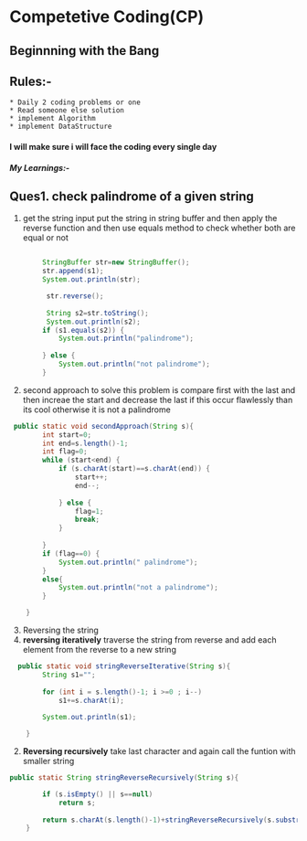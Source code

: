 # Competetive Coding(CP)

## Beginnning with the Bang

## Rules:-
    * Daily 2 coding problems or one 
    * Read someone else solution
    * implement Algorithm
    * implement DataStructure

#### I will make sure i will face the coding every single day

##### My Learnings:-


## Ques1. check palindrome of a given string

1. get the string input put the string in string buffer and then apply the reverse function
and then use equals method to check whether both are equal or not 

```java

        StringBuffer str=new StringBuffer();
        str.append(s1);
        System.out.println(str);

         str.reverse();
         
         String s2=str.toString();
         System.out.println(s2);
        if (s1.equals(s2)) {
            System.out.println("palindrome");
            
        } else {
            System.out.println("not palindrome");
        }
```

2. second approach to solve this problem is compare first with the last and then increae the start
and decrease the last if this occur flawlessly than its cool otherwise it is not a palindrome

```java
 public static void secondApproach(String s){
        int start=0;
        int end=s.length()-1;
        int flag=0;
        while (start<end) {
            if (s.charAt(start)==s.charAt(end)) {
                start++;
                end--;
                
            } else {
                flag=1;
                break;
            }   
            
        }
        if (flag==0) {
            System.out.println(" palindrome");
        }
        else{
            System.out.println("not a palindrome");
        }

    }
```

3. Reversing the string 
 1. **reversing iteratively** traverse the string from reverse and add each element from the reverse to a new string
```java
  public static void stringReverseIterative(String s){
        String s1="";
        
        for (int i = s.length()-1; i >=0 ; i--) 
            s1+=s.charAt(i);
        
        System.out.println(s1);

    }

```
 2. **Reversing recursively** take last character and again call the funtion with smaller string
```java
public static String stringReverseRecursively(String s){

        if (s.isEmpty() || s==null) 
            return s;
            
        return s.charAt(s.length()-1)+stringReverseRecursively(s.substring(0, s.length()-1));
    }
```
